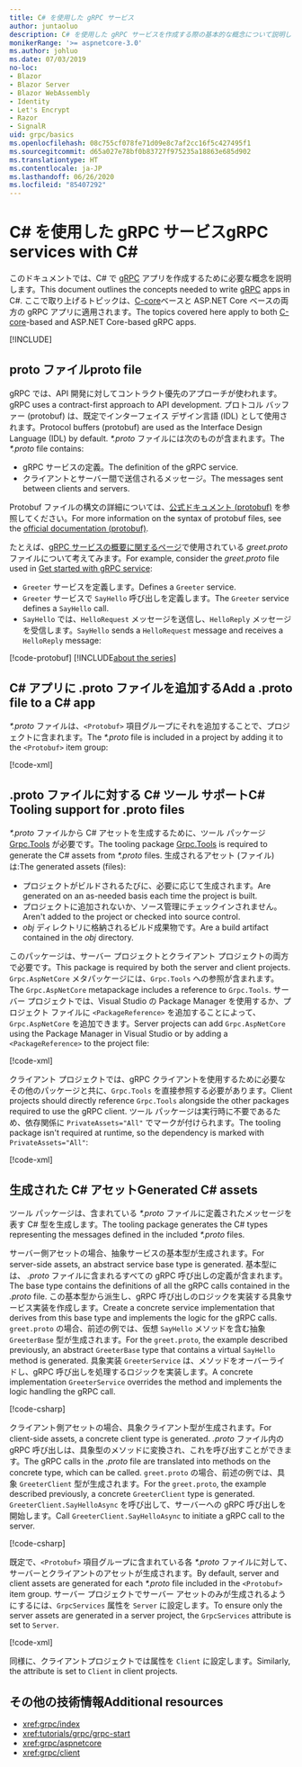 ```yaml
---
title: C# を使用した gRPC サービス
author: juntaoluo
description: C# を使用した gRPC サービスを作成する際の基本的な概念について説明します。
monikerRange: '>= aspnetcore-3.0'
ms.author: johluo
ms.date: 07/03/2019
no-loc:
- Blazor
- Blazor Server
- Blazor WebAssembly
- Identity
- Let's Encrypt
- Razor
- SignalR
uid: grpc/basics
ms.openlocfilehash: 08c755cf078fe71d09e8c7af2cc16f5c427495f1
ms.sourcegitcommit: d65a027e78bf0b83727f975235a18863e685d902
ms.translationtype: HT
ms.contentlocale: ja-JP
ms.lasthandoff: 06/26/2020
ms.locfileid: "85407292"
---
```

# <a name="grpc-services-with-c"></a><span data-ttu-id="4de95-103">C\# を使用した gRPC サービス</span><span class="sxs-lookup"><span data-stu-id="4de95-103">gRPC services with C\#</span></span>

<span data-ttu-id="4de95-104">このドキュメントでは、C# で [gRPC](https://grpc.io/docs/guides/) アプリを作成するために必要な概念を説明します。</span><span class="sxs-lookup"><span data-stu-id="4de95-104">This document outlines the concepts needed to write [gRPC](https://grpc.io/docs/guides/) apps in C#.</span></span> <span data-ttu-id="4de95-105">ここで取り上げるトピックは、[C-core](https://grpc.io/blog/grpc-stacks)ベースと ASP.NET Core ベースの両方の gRPC アプリに適用されます。</span><span class="sxs-lookup"><span data-stu-id="4de95-105">The topics covered here apply to both [C-core](https://grpc.io/blog/grpc-stacks)-based and ASP.NET Core-based gRPC apps.</span></span>

[!INCLUDE[](~/includes/gRPCazure.md)]

## <a name="proto-file"></a><span data-ttu-id="4de95-106">proto ファイル</span><span class="sxs-lookup"><span data-stu-id="4de95-106">proto file</span></span>

<span data-ttu-id="4de95-107">gRPC では、API 開発に対してコントラクト優先のアプローチが使われます。</span><span class="sxs-lookup"><span data-stu-id="4de95-107">gRPC uses a contract-first approach to API development.</span></span> <span data-ttu-id="4de95-108">プロトコル バッファー (protobuf) は、既定でインターフェイス デザイン言語 (IDL) として使用されます。</span><span class="sxs-lookup"><span data-stu-id="4de95-108">Protocol buffers (protobuf) are used as the Interface Design Language (IDL) by default.</span></span> <span data-ttu-id="4de95-109">*\*.proto* ファイルには次のものが含まれます。</span><span class="sxs-lookup"><span data-stu-id="4de95-109">The *\*.proto* file contains:</span></span>

* <span data-ttu-id="4de95-110">gRPC サービスの定義。</span><span class="sxs-lookup"><span data-stu-id="4de95-110">The definition of the gRPC service.</span></span>
* <span data-ttu-id="4de95-111">クライアントとサーバー間で送信されるメッセージ。</span><span class="sxs-lookup"><span data-stu-id="4de95-111">The messages sent between clients and servers.</span></span>

<span data-ttu-id="4de95-112">Protobuf ファイルの構文の詳細については、[公式ドキュメント (protobuf)](https://developers.google.com/protocol-buffers/docs/proto3) を参照してください。</span><span class="sxs-lookup"><span data-stu-id="4de95-112">For more information on the syntax of protobuf files, see the [official documentation (protobuf)](https://developers.google.com/protocol-buffers/docs/proto3).</span></span>

<span data-ttu-id="4de95-113">たとえば、[gRPC サービスの概要に関するページ](xref:tutorials/grpc/grpc-start)で使用されている *greet.proto* ファイルについて考えてみます。</span><span class="sxs-lookup"><span data-stu-id="4de95-113">For example, consider the *greet.proto* file used in [Get started with gRPC service](xref:tutorials/grpc/grpc-start):</span></span>

* <span data-ttu-id="4de95-114">`Greeter` サービスを定義します。</span><span class="sxs-lookup"><span data-stu-id="4de95-114">Defines a `Greeter` service.</span></span>
* <span data-ttu-id="4de95-115">`Greeter` サービスで `SayHello` 呼び出しを定義します。</span><span class="sxs-lookup"><span data-stu-id="4de95-115">The `Greeter` service defines a `SayHello` call.</span></span>
* <span data-ttu-id="4de95-116">`SayHello` では、`HelloRequest` メッセージを送信し、`HelloReply` メッセージを受信します。</span><span class="sxs-lookup"><span data-stu-id="4de95-116">`SayHello` sends a `HelloRequest` message and receives a `HelloReply` message:</span></span>

[!code-protobuf[](~/tutorials/grpc/grpc-start/sample/GrpcGreeter/Protos/greet.proto)]
[!INCLUDE[about the series](~/includes/code-comments-loc.md)]

## <a name="add-a-proto-file-to-a-c-app"></a><span data-ttu-id="4de95-117">C\# アプリに .proto ファイルを追加する</span><span class="sxs-lookup"><span data-stu-id="4de95-117">Add a .proto file to a C\# app</span></span>

<span data-ttu-id="4de95-118">*\*.proto* ファイルは、`<Protobuf>` 項目グループにそれを追加することで、プロジェクトに含まれます。</span><span class="sxs-lookup"><span data-stu-id="4de95-118">The *\*.proto* file is included in a project by adding it to the `<Protobuf>` item group:</span></span>

[!code-xml[](~/tutorials/grpc/grpc-start/sample/GrpcGreeter/GrpcGreeter.csproj?highlight=2&range=7-9)]

## <a name="c-tooling-support-for-proto-files"></a><span data-ttu-id="4de95-119">.proto ファイルに対する C# ツール サポート</span><span class="sxs-lookup"><span data-stu-id="4de95-119">C# Tooling support for .proto files</span></span>

<span data-ttu-id="4de95-120">*\*.proto* ファイルから C# アセットを生成するために、ツール パッケージ [Grpc.Tools](https://www.nuget.org/packages/Grpc.Tools/) が必要です。</span><span class="sxs-lookup"><span data-stu-id="4de95-120">The tooling package [Grpc.Tools](https://www.nuget.org/packages/Grpc.Tools/) is required to generate the C# assets from *\*.proto* files.</span></span> <span data-ttu-id="4de95-121">生成されるアセット (ファイル) は:</span><span class="sxs-lookup"><span data-stu-id="4de95-121">The generated assets (files):</span></span>

* <span data-ttu-id="4de95-122">プロジェクトがビルドされるたびに、必要に応じて生成されます。</span><span class="sxs-lookup"><span data-stu-id="4de95-122">Are generated on an as-needed basis each time the project is built.</span></span>
* <span data-ttu-id="4de95-123">プロジェクトに追加されないか、ソース管理にチェックインされません。</span><span class="sxs-lookup"><span data-stu-id="4de95-123">Aren't added to the project or checked into source control.</span></span>
* <span data-ttu-id="4de95-124">*obj* ディレクトリに格納されるビルド成果物です。</span><span class="sxs-lookup"><span data-stu-id="4de95-124">Are a build artifact contained in the *obj* directory.</span></span>

<span data-ttu-id="4de95-125">このパッケージは、サーバー プロジェクトとクライアント プロジェクトの両方で必要です。</span><span class="sxs-lookup"><span data-stu-id="4de95-125">This package is required by both the server and client projects.</span></span> <span data-ttu-id="4de95-126">`Grpc.AspNetCore` メタパッケージには、`Grpc.Tools` への参照が含まれます。</span><span class="sxs-lookup"><span data-stu-id="4de95-126">The `Grpc.AspNetCore` metapackage includes a reference to `Grpc.Tools`.</span></span> <span data-ttu-id="4de95-127">サーバー プロジェクトでは、Visual Studio の Package Manager を使用するか、プロジェクト ファイルに `<PackageReference>` を追加することによって、`Grpc.AspNetCore` を追加できます。</span><span class="sxs-lookup"><span data-stu-id="4de95-127">Server projects can add `Grpc.AspNetCore` using the Package Manager in Visual Studio or by adding a `<PackageReference>` to the project file:</span></span>

[!code-xml[](~/tutorials/grpc/grpc-start/sample/GrpcGreeter/GrpcGreeter.csproj?highlight=1&range=12)]

<span data-ttu-id="4de95-128">クライアント プロジェクトでは、gRPC クライアントを使用するために必要なその他のパッケージと共に、`Grpc.Tools` を直接参照する必要があります。</span><span class="sxs-lookup"><span data-stu-id="4de95-128">Client projects should directly reference `Grpc.Tools` alongside the other packages required to use the gRPC client.</span></span> <span data-ttu-id="4de95-129">ツール パッケージは実行時に不要であるため、依存関係に `PrivateAssets="All"` でマークが付けられます。</span><span class="sxs-lookup"><span data-stu-id="4de95-129">The tooling package isn't required at runtime, so the dependency is marked with `PrivateAssets="All"`:</span></span>

[!code-xml[](~/tutorials/grpc/grpc-start/sample/GrpcGreeterClient/GrpcGreeterClient.csproj?highlight=3&range=9-11)]

## <a name="generated-c-assets"></a><span data-ttu-id="4de95-130">生成された C# アセット</span><span class="sxs-lookup"><span data-stu-id="4de95-130">Generated C# assets</span></span>

<span data-ttu-id="4de95-131">ツール パッケージは、含まれている *\*.proto* ファイルに定義されたメッセージを表す C# 型を生成します。</span><span class="sxs-lookup"><span data-stu-id="4de95-131">The tooling package generates the C# types representing the messages defined in the included *\*.proto* files.</span></span>

<span data-ttu-id="4de95-132">サーバー側アセットの場合、抽象サービスの基本型が生成されます。</span><span class="sxs-lookup"><span data-stu-id="4de95-132">For server-side assets, an abstract service base type is generated.</span></span> <span data-ttu-id="4de95-133">基本型には、 *.proto* ファイルに含まれるすべての gRPC 呼び出しの定義が含まれます。</span><span class="sxs-lookup"><span data-stu-id="4de95-133">The base type contains the definitions of all the gRPC calls contained in the *.proto* file.</span></span> <span data-ttu-id="4de95-134">この基本型から派生し、gRPC 呼び出しのロジックを実装する具象サービス実装を作成します。</span><span class="sxs-lookup"><span data-stu-id="4de95-134">Create a concrete service implementation that derives from this base type and implements the logic for the gRPC calls.</span></span> <span data-ttu-id="4de95-135">`greet.proto` の場合、前述の例では、仮想 `SayHello` メソッドを含む抽象 `GreeterBase` 型が生成されます。</span><span class="sxs-lookup"><span data-stu-id="4de95-135">For the `greet.proto`, the example described previously, an abstract `GreeterBase` type that contains a virtual `SayHello` method is generated.</span></span> <span data-ttu-id="4de95-136">具象実装 `GreeterService` は、メソッドをオーバーライドし、gRPC 呼び出しを処理するロジックを実装します。</span><span class="sxs-lookup"><span data-stu-id="4de95-136">A concrete implementation `GreeterService` overrides the method and implements the logic handling the gRPC call.</span></span>

[!code-csharp[](~/tutorials/grpc/grpc-start/sample/GrpcGreeter/Services/GreeterService.cs?name=snippet)]

<span data-ttu-id="4de95-137">クライアント側アセットの場合、具象クライアント型が生成されます。</span><span class="sxs-lookup"><span data-stu-id="4de95-137">For client-side assets, a concrete client type is generated.</span></span> <span data-ttu-id="4de95-138">*.proto* ファイル内の gRPC 呼び出しは、具象型のメソッドに変換され、これを呼び出すことができます。</span><span class="sxs-lookup"><span data-stu-id="4de95-138">The gRPC calls in the *.proto* file are translated into methods on the concrete type, which can be called.</span></span> <span data-ttu-id="4de95-139">`greet.proto` の場合、前述の例では、具象 `GreeterClient` 型が生成されます。</span><span class="sxs-lookup"><span data-stu-id="4de95-139">For the `greet.proto`, the example described previously, a concrete `GreeterClient` type is generated.</span></span> <span data-ttu-id="4de95-140">`GreeterClient.SayHelloAsync` を呼び出して、サーバーへの gRPC 呼び出しを開始します。</span><span class="sxs-lookup"><span data-stu-id="4de95-140">Call `GreeterClient.SayHelloAsync` to initiate a gRPC call to the server.</span></span>

[!code-csharp[](~/tutorials/grpc/grpc-start/sample/GrpcGreeterClient/Program.cs?name=snippet)]

<span data-ttu-id="4de95-141">既定で、`<Protobuf>` 項目グループに含まれている各 *\*.proto* ファイルに対して、サーバーとクライアントのアセットが生成されます。</span><span class="sxs-lookup"><span data-stu-id="4de95-141">By default, server and client assets are generated for each *\*.proto* file included in the `<Protobuf>` item group.</span></span> <span data-ttu-id="4de95-142">サーバー プロジェクトでサーバー アセットのみが生成されるようにするには、`GrpcServices` 属性を `Server` に設定します。</span><span class="sxs-lookup"><span data-stu-id="4de95-142">To ensure only the server assets are generated in a server project, the `GrpcServices` attribute is set to `Server`.</span></span>

[!code-xml[](~/tutorials/grpc/grpc-start/sample/GrpcGreeter/GrpcGreeter.csproj?highlight=2&range=7-9)]

<span data-ttu-id="4de95-143">同様に、クライアントプロジェクトでは属性を `Client` に設定します。</span><span class="sxs-lookup"><span data-stu-id="4de95-143">Similarly, the attribute is set to `Client` in client projects.</span></span>

## <a name="additional-resources"></a><span data-ttu-id="4de95-144">その他の技術情報</span><span class="sxs-lookup"><span data-stu-id="4de95-144">Additional resources</span></span>

* <xref:grpc/index>
* <xref:tutorials/grpc/grpc-start>
* <xref:grpc/aspnetcore>
* <xref:grpc/client>
